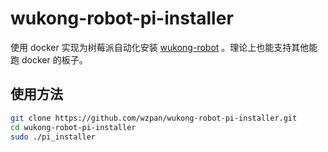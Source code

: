 # wukong-robot-pi-installer

使用 docker 实现为树莓派自动化安装 [wukong-robot](https://github.com/wzpan/wukong-robot) 。理论上也能支持其他能跑 docker 的板子。

## 使用方法

``` bash
git clone https://github.com/wzpan/wukong-robot-pi-installer.git
cd wukong-robot-pi-installer
sudo ./pi_installer
```

